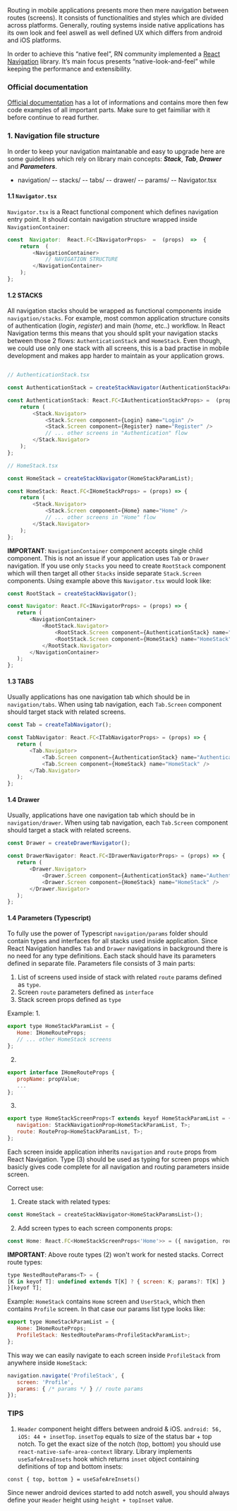 Routing in mobile applications presents more then mere navigation between routes (screens). It consists of functionalities and styles which are divided across platforms. Generally, routing systems inside native applications has its own look and feel aswell as well defined UX which differs from android and iOS platforms.

In order to achieve this “native feel”, RN community implemented a [React Navigation](https://reactnavigation.org/) library. It’s main focus presents “native-look-and-feel” while keeping the performance and extensibility.

### Official documentation
[Official documentation](https://reactnavigation.org/docs/getting-started) has a lot of informations and contains more then few code examples of all important parts.
Make sure to get faimiliar with it before continue to read further.

### 1. Navigation file structure
In order to keep your navigation maintanable and easy to upgrade  here are some guidelines which rely on library main concepts: ***Stack***, ***Tab***, ***Drawer*** and ***Parameters***.

 - navigation/
	  -- stacks/
	  -- tabs/
	  -- drawer/
	  -- params/
	  -- Navigator.tsx


#### 1.1 `Navigator.tsx`
 `Navigator.tsx` is a React functional component which defines navigation entry point. It should contain navigation structure wrapped inside `NavigationContainer`:


```javascript
const  Navigator:  React.FC<INavigatorProps>  =  (props)  =>  {
	return  (
		<NavigationContainer>
			// NAVIGATION STRUCTURE
		</NavigationContainer>
	);
};
```

#### 1.2 STACKS
All navigation stacks should be wrapped as functional components inside `navigation/stacks`.
For example, most common application structure consits of authentication (*login*, *register*) and main (*home*, etc..) workflow.
In React Navigation terms this means that you should split your navigation stacks between those 2 flows: `AuthenticationStack` and `HomeStack`. Even though, we could use only one stack with all screens, this is a bad practise in mobile development and makes app harder to maintain as your application grows.

```javascript

// AuthenticationStack.tsx

const AuthenticationStack = createStackNavigator(AuthenticationStackParamList);

const AuthenticationStack: React.FC<IAuthenticationStackProps> =  (props) => {
	return (
		<Stack.Navigator>
			<Stack.Screen component={Login} name="Login" />
			<Stack.Screen component={Register} name="Register" />
			// ... other screens in "Authentication" flow
		</Stack.Navigator>
	);
};

// HomeStack.tsx

const HomeStack = createStackNavigator(HomeStackParamList);

const HomeStack: React.FC<IHomeStackProps> = (props) => {
	return (
		<Stack.Navigator>
			<Stack.Screen component={Home} name="Home" />
			// ... other screens in "Home" flow
		</Stack.Navigator>
	);
};
```

**IMPORTANT**: `NavigationContainer` component accepts single child component. This is not an issue if your application uses `Tab` or `Drawer` navigation. If you use only `Stacks` you need to create `RootStack` component which will then target all other `Stacks` inside separate `Stack.Screen` components.
Using example above this `Navigator.tsx` would look like:

 ```javascript
 const RootStack = createStackNavigator();

const Navigator: React.FC<INavigatorProps> = (props) => {
	return (
		<NavigationContainer>
			<RootStack.Navigator>
				<RootStack.Screen component={AuthenticationStack} name="AuthenticationStack" />
				<RootStack.Screen component={HomeStack} name="HomeStack" />
			</RootStack.Navigator>
		</NavigationContainer>
	);
};
```

#### 1.3 TABS
Usually applications has one navigation tab which should be in `navigation/tabs`. When using tab navigation, each `Tab.Screen` component should target stack with related screens.

 ```javascript
 const Tab = createTabNavigator();

const TabNavigator: React.FC<ITabNavigatorProps> = (props) => {
	return (
		<Tab.Navigator>
			<Tab.Screen component={AuthenticationStack} name="AuthenticationStack" />
			<Tab.Screen component={HomeStack} name="HomeStack" />
		</Tab.Navigator>
	);
};
```

#### 1.4 Drawer
Usually, applications have one navigation tab which should be in `navigation/drawer`. When using tab navigation, each `Tab.Screen` component should target a stack with related screens.

 ```javascript
const Drawer = createDrawerNavigator();

const DrawerNavigator: React.FC<IDrawerNavigatorProps> = (props) => {
	return (
		<Drawer.Navigator>
			<Drawer.Screen component={AuthenticationStack} name="AuthenticationStack" />
			<Drawer.Screen component={HomeStack} name="HomeStack" />
		</Drawer.Navigator>
	);
};
```

#### 1.4 Parameters (Typescript)
To fully use the power of Typescript `navigation/params` folder should contain types and interfaces for all stacks used inside application. Since React Navigation handles `Tab` and `Drawer` navigations in background there is no need for any type definitions.
Each stack should have its parameters defined in separate file. Parameters file consists of 3 main parts:

 1. List of screens used inside of stack with related `route` params defined as `type`.
 2. Screen `route` parameters defined as `interface`
 3. Stack screen props defined as `type`

Example:
 1.

 ```javascript
export type HomeStackParamList = {
	Home: IHomeRouteProps;
	// ... other HomeStack screens
};
```
2.
 ```javascript
export interface IHomeRouteProps {
	propName: propValue;
	...
};
```
3.
 ```javascript
export type HomeStackScreenProps<T extends keyof HomeStackParamList = {
	navigation: StackNavigationProp<HomeStackParamList, T>;
	route: RouteProp<HomeStackParamList, T>;
};
```

Each screen inside application inherits `navigation` and `route` props from React Navigation. Type (3) should be used as typing for screen props which basicly gives code complete for all navigation and routing parameters inside screen.

Correct use:

1. Create stack with related types:
 ```javascript
const HomeStack = createStackNavigator<HomeStackParamsList>();
```

2.  Add screen types to each screen components props:

 ```javascript
const Home: React.FC<HomeStackScreenProps<'Home'>> = ({ navigation, route}) => (...);
```

**IMPORTANT**:
Above route types (2) won't work for nested stacks.
Correct route types:
 ```javascript
type NestedRouteParams<T> = {
[K in keyof T]: undefined extends T[K] ? { screen: K; params?: T[K] } : { screen: K; params: T[K] };
}[keyof T];
```

Example:
`HomeStack` contains `Home` screen and `UserStack`, which then contains `Profile` screen. In that case our params list type looks like:

 ```javascript
export type HomeStackParamList = {
	Home: IHomeRouteProps;
	ProfileStack: NestedRouteParams<ProfileStackParamList>;
};
```

This way we can easily navigate to each screen inside `ProfileStack` from anywhere inside `HomeStack`:

 ```javascript
navigation.navigate('ProfileStack', {
	screen: 'Profile',
	params: { /* params */ } // route params
});
```

### 	TIPS

 1. `Header` component height differs between android & iOS.
`android: 56, iOS: 44 + insetTop`. `insetTop` equals to size of the status bar + top notch.
To get the exact size of the notch (top, bottom) you should use `react-native-safe-area-context` library.
Library implements `useSafeAreaInsets` hook which returns `inset` object containing definitions of top and bottom insets:

`const { top, bottom } = useSafeAreInsets()`

Since newer android devices started to add notch aswell, you should always define your `Header` height using `height + topInset` value.
